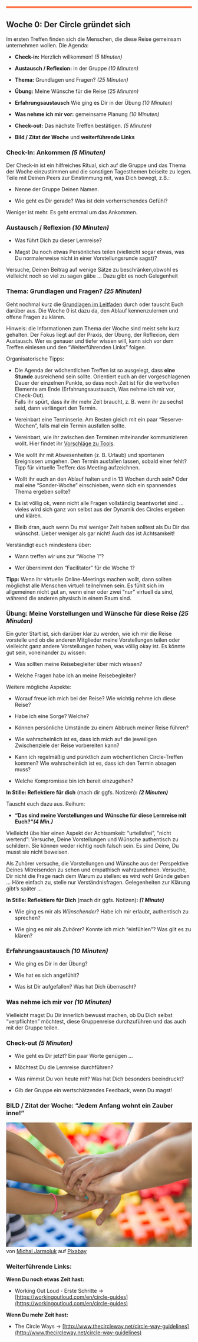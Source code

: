 

![](./images/OrangeLine.png)

## Woche 0: Der Circle gründet sich

Im ersten Treffen finden sich die Menschen, die diese Reise gemeinsam
unternehmen wollen. Die Agenda:

-   **Check-in:** Herzlich willkommen! *(5 Minuten)*

-   **Austausch / Reflexion:** in der Gruppe *(10 Minuten)*

-   **Thema:** Grundlagen und Fragen? *(25 Minuten)*

-   **Übung:** Meine Wünsche für die Reise *(25 Minuten)*

-   **Erfahrungsaustausch** Wie ging es Dir in der Übung *(10 Minuten)*

-   **Was nehme ich mir vor:** gemeinsame Planung *(10 Minuten)*

-   **Check-out:** Das nächste Treffen bestätigen. *(5 Minuten)*

-   **Bild / Zitat der Woche** und **weiterführende Links**

### Check-In: Ankommen *(5 Minuten)*

Der Check-in ist ein hilfreiches Ritual, sich auf die Gruppe und das
Thema der Woche einzustimmen und die sonstigen Tagesthemen beiseite zu
legen. Teile mit Deinen Peers zur Einstimmung mit, was Dich bewegt,
z.B.:

-   Nenne der Gruppe Deinen Namen.

-   Wie geht es Dir gerade? Was ist dein vorherrschendes Gefühl?

Weniger ist mehr. Es geht erstmal um das Ankommen.

### Austausch / Reflexion *(10 Minuten)*

-   Was führt Dich zu dieser Lernreise?

-   Magst Du noch etwas Persönliches teilen (vielleicht sogar etwas, was
    Du normalerweise nicht in einer Vorstellungsrunde sagst)?

Versuche, Deinen Beitrag auf wenige Sätze zu beschränken,obwohl es
vielleicht noch so viel zu sagen gäbe … Dazu gibt es noch Gelegenheit

### Thema: Grundlagen und Fragen? *(25 Minuten)*

Geht nochmal kurz die [Grundlagen im
Leitfaden](#lernos-grundlagen) durch oder tauscht Euch darüber aus.
Die Woche 0 ist dazu da, den Ablauf kennenzulernen und offene Fragen zu
klären.

Hinweis: die Informationen zum Thema der Woche sind meist sehr kurz
gehalten. Der Fokus liegt auf der Praxis, der Übung, der Reflexion, dem
Austausch. Wer es genauer und tiefer wissen will, kann sich vor dem
Treffen einlesen und den “Weiterführenden Links” folgen.

Organisatorische Tipps:

-   Die Agenda der wöchentlichen Treffen ist so ausgelegt, dass **eine
    Stunde** ausreichend sein sollte. Orientiert euch an der
    vorgeschlagenen Dauer der einzelnen Punkte, so dass noch Zeit ist
    für die wertvollen Elemente am Ende (Erfahrungsaustausch, Was nehme
    ich mir vor, Check-Out).  
    Falls ihr spürt, dass ihr ihr mehr Zeit braucht, z. B. wenn ihr zu
    sechst seid, dann verlängert den Termin.

-   Vereinbart eine Terminserie. Am Besten gleich mit ein paar
    “Reserve-Wochen”, falls mal ein Termin ausfallen sollte.

-   Vereinbart, wie ihr zwischen den Terminen miteinander kommunizieren
    wollt. Hier findet ihr [Vorschläge zu
    Tools](#lernos-circle-die-macht-von-peer-support).

-   Wie wollt ihr mit Abwesenheiten (z. B. Urlaub) und spontanen
    Ereignissen umgehen. Den Termin ausfallen lassen, sobald einer
    fehlt?  
    Tipp für virtuelle Treffen: das Meeting aufzeichnen.

-   Wollt ihr euch an den Ablauf halten und in 13 Wochen durch sein?
    Oder mal eine “Sonder-Woche” einschieben, wenn sich ein spannendes
    Thema ergeben sollte?

-   Es ist völlig ok, wenn nicht alle Fragen vollständig beantwortet
    sind … vieles wird sich ganz von selbst aus der Dynamik des Circles
    ergeben und klären.

-   Bleib dran, auch wenn Du mal weniger Zeit haben solltest als Du Dir
    das wünschst. Lieber weniger als gar nicht! Auch das ist
    Achtsamkeit!

Verständigt euch mindestens über:

-   Wann treffen wir uns zur “Woche 1”?

-   Wer übernimmt den “Facilitator” für die Woche 1?

**Tipp:** Wenn ihr virtuelle Online-Meetings machen wollt, dann sollten
möglichst alle Menschen virtuell teilnehmen sein. Es fühlt sich im
allgemeinen nicht gut an, wenn einer oder zwei “nur” virtuell da sind,
während die anderen physisch in einem Raum sind.

### Übung: Meine Vorstellungen und Wünsche für diese Reise *(25 Minuten)*

Ein guter Start ist, sich darüber klar zu werden, wie ich mir die Reise
vorstelle und ob die anderen Mitglieder meine Vorstellungen teilen oder
vielleicht ganz andere Vorstellungen haben, was völlig okay ist. Es
könnte gut sein, voneinander zu wissen:

-   Was sollten meine Reisebegleiter über mich wissen?

-   Welche Fragen habe ich an meine Reisebegleiter?

Weitere mögliche Aspekte:

-   Worauf freue ich mich bei der Reise? Wie wichtig nehme ich diese
    Reise?

-   Habe ich eine Sorge? Welche?

-   Können persönliche Umstände zu einem Abbruch meiner Reise führen?

-   Wie wahrscheinlich ist es, dass ich mich auf die jeweiligen
    Zwischenziele der Reise vorbereiten kann?

-   Kann ich regelmäßig und pünktlich zum wöchentlichen Circle-Treffen
    kommen? Wie wahrscheinlich ist es, dass ich den Termin absagen muss?

-   Welche Kompromisse bin ich bereit einzugehen?

**In Stille: Reflektiere für dich** (mach dir ggfs. Notizen)**: *(2
Minuten)***

Tauscht euch dazu aus. Reihum:

-   **“Das sind meine Vorstellungen und Wünsche für diese Lernreise mit
    Euch?“*(4 Min.)***

Vielleicht übe hier einen Aspekt der Achtsamkeit: “urteilsfrei”, “nicht
wertend”: Versuche, Deine Vorstellungen und Wünsche authentisch zu
schildern. Sie können weder richtig noch falsch sein. Es sind Deine, Du
musst sie nicht beweisen.

Als Zuhörer versuche, die Vorstellungen und Wünsche aus der Perspektive
Deines Mitreisenden zu sehen und empathisch wahrzunehmen. Versuche, Dir
nicht die Frage nach dem Warum zu stellen: es wird wohl Gründe geben …
Höre einfach zu, stelle nur Verständnisfragen. Gelegenheiten zur Klärung
gibt’s später ...

**In Stille: Reflektiere für Dich** (mach dir ggfs. Notizen)**: *(1
Minute)***

-   Wie ging es mir als *Wünschender*? Habe ich mir erlaubt, authentisch
    zu sprechen?

-   Wie ging es mir als *Zuhörer*? Konnte ich mich “einfühlen”? Was gilt
    es zu klären?

### Erfahrungsaustausch *(10 Minuten)*

-   Wie ging es Dir in der Übung?

-   Wie hat es sich angefühlt?

-   Was ist Dir aufgefallen? Was hat Dich überrascht?

### Was nehme ich mir vor *(10 Minuten)*

Vielleicht magst Du Dir innerlich bewusst machen, ob Du Dich selbst
“verpflichten” möchtest, diese Gruppenreise durchzuführen und das auch
mit der Gruppe teilen.

### Check-out *(5 Minuten)*

-   Wie geht es Dir jetzt? Ein paar Worte genügen …

-   Möchtest Du die Lernreise durchführen?

-   Was nimmst Du von heute mit? Was hat Dich besonders beeindruckt?

-   Gib der Gruppe ein wertschätzendes Feedback, wenn Du magst!

### BILD / Zitat der Woche: “Jedem Anfang wohnt ein Zauber inne!”
![](./images/image6.jpg)
von [Michal
Jarmoluk](https://pixabay.com/de/users/jarmoluk-143740/?utm_source=link-attribution&utm_medium=referral&utm_campaign=image&utm_content=2847508)
auf
[Pixabay](https://pixabay.com/de/?utm_source=link-attribution&utm_medium=referral&utm_campaign=image&utm_content=2847508)

### Weiterführende Links:

**Wenn Du noch etwas Zeit hast:**

-   Working Out Loud - Erste Schritte -&gt;
    [https://workingoutloud.com/en/circle-guides](https://workingoutloud.com/en/circle-guides)

**Wenn Du mehr Zeit hast:**

-   The Circle Ways -&gt;
    [http://www.thecircleway.net/circle-way-guidelines](http://www.thecircleway.net/circle-way-guidelines)